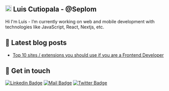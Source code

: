 ## <img src="https://media.giphy.com/media/hvRJCLFzcasrR4ia7z/giphy.gif" width="20px"> Luis Cutiopala - @Seplom
Hi I'm Luis - I’m currently working on web and mobile development with technologies like JavaScript, React, Nextjs, etc.
## 📜 Latest blog posts
- [Top 10 sites / extensions you should use if you are a Frontend Developer](https://dev.to/cutioluis/top-10-sites-extensions-you-should-use-if-you-are-a-frontend-developer-1110)

## 🖖 Get in touch

[![Linkedin Badge](https://img.shields.io/badge/linkedin-%230077B5.svg?&style=for-the-badge&logo=linkedin&logoColor=white)](https://www.linkedin.com/in/luis-cutiopala-b27198213/)
[![Mail Badge](https://img.shields.io/badge/email-c14438?style=for-the-badge&logo=Gmail&logoColor=white&link=mailto:l.qqbadze@gmail.com)](mailto:l.cutioluis@gmail.com)
[![Twitter Badge](https://img.shields.io/badge/twitter-1DA1F2?style=for-the-badge&logo=twitter&logoColor=white)](https://twitter.com/cutioluis)


